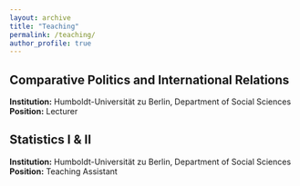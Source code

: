 ```yaml
---
layout: archive
title: "Teaching"
permalink: /teaching/
author_profile: true
---
```

## Comparative Politics and International Relations  
**Institution:** Humboldt-Universität zu Berlin, Department of Social Sciences   
**Position:** Lecturer  

## Statistics I & II  
**Institution:** Humboldt-Universität zu Berlin, Department of Social Sciences   
**Position:** Teaching Assistant  
